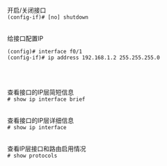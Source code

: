 开启/关闭接口<br>
`(config-if)# [no] shutdown`
<br>
<br>

给接口配置IP<br>
```
(config)# interface f0/1
(config-if)# ip address 192.168.1.2 255.255.255.0
```
<br>
<br>

查看接口的IP层简短信息<br>
`# show ip interface brief`
<br>
<br>

查看接口的IP层详细信息<br>
`# show ip interface`
<br>
<br>

查看IP层接口和路由启用情况<br>
`# show protocols`
